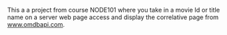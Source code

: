 This a a project from course NODE101 where you take in a movie Id or title name on a server web page access and display the correlative page from www.omdbapi.com.